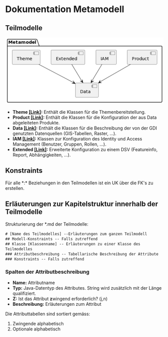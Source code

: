 # Dokumentation Metamodell

## Teilmodelle

![Übersicht der Teilmodelle](resources/overview.png)

* **Theme [[Link]](theme.md):** Enthält die Klassen für die Themenbereitstellung.
* **Product [[Link]](product.md):** Enthält die Klassen für die Konfiguration der aus Data abgeleiteten Produkte. 
* **Data [[Link]](data.md):** Enthält die Klassen für die Beschreibung der von der GDI genutzten 
Datenquellen (GIS-Tabellen, Raster, ...).
* **IAM [[Link]](iam.md):** Klassen zur Konfiguration des Identity und 
Access Management (Benutzer, Gruppen, Rollen, ...).
* **Extended [[Link]](extended.md):** Erweiterte Konfiguration zu einem DSV (Featureinfo, Report, Abhängigkeiten, ...).

## Konstraints

Für alle \*:\* Beziehungen in den Teilmodellen ist ein UK über die FK's zu erstellen.

## Erläuterungen zur Kapitelstruktur innerhalb der Teilmodelle

Strukturierung der *.md der Teilmodelle:
 
```
# [Name des Teilmodelles] --Erläuterungen zum ganzen Teilmodell
## Modell-Konstraints -- Falls zutreffend
## Klasse [Klassenname] -- Erläuterungen zu einer Klasse des Teilmodelles
### Attributbeschreibung -- Tabellarische Beschreibung der Attribute
### Konstraints -- Falls zutreffend
```

### Spalten der Attributbeschreibung

* **Name:** Attributname
* **Typ:** Java-Datentyp des Attributes. String wird zusätzlich mit der Länge qualifiziert.
* **Z:** Ist das Attribut **z**wingend erforderlich? (j,n)
* **Beschreibung:** Erläuterungen zum Attribut

Die Attributtabellen sind sortiert gemäss:
1. Zwingende alphabetisch
2. Optionale alphabetisch